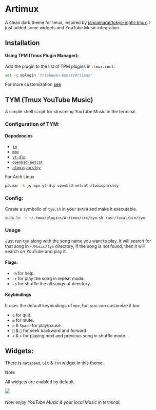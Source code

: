 # Artimux
A clean dark theme for tmux, inspired by [janoamaral/tokyo-night-tmux](https://github.com/janoamaral/tokyo-night-tmux). I just added some widgets and YouTube
Music integration.

## Installation
#### Using TPM (Tmux Plugin Manager):
Add the plugin to the list of TPM plugins in `.tmux.conf`:
```bash
set -g @plugin 'tribhuwan-kumar/Artimux'
```
For more customization [see](https://github.com/janoamaral/tokyo-night-tmux#tokyo-night-tmux)

## TYM (Tmux YouTube Music)
A simple shell script for streaming YouTube Music in the terminal.

### Configuration of TYM:
#### Depndencies
- [`jq`](https://jqlang.github.io/jq/download/)
- [`mpv`](https://mpv.io/installation/)
- [`yt-dlp`](https://github.com/yt-dlp/yt-dlp/wiki/Installation)
- [`openbsd-netcat`](https://ftp.netbsd.org/pub/pkgsrc/current/pkgsrc/net/netcat-openbsd/index.html)
- [`atomicparsley`](https://github.com/wez/atomicparsley#install)

For Arch Linux
```bash
pacman -S jq mpv yt-dlp openbsd-netcat atomicparsley
```
### Config:
Create a symbolic of `tym.sh` in your `$PATH` and make it executable.
```bash
sudo ln -s ~/.tmux/plugins/Artimux/src/tym.sh /usr/local/bin/tym
```

### Usage
Just run `tym` along with the song name you want to play, It will search for that song in `~/Music/tym` directory, If the song is not found, then
it will search on YouTube and play it.
#### Flags:
- `-h` for help.
- `-r` for play the song in repeat mode.
- `-s` for shuffle the all songs of directory.

#### Keybindings
It uses the default keybindings of `mpv`, but you can customize it too
- `q` for quit.
- `m` for mute.
- `p` & `Space` for play/pause.
- `` & `` for seek backward and forward.
- `<` & `>` for playing next and previous song in shuffle mode.

## Widgets:
There is `Netspeed`, `Git` & `TYM` widget in this theme.
> [!NOTE]
>  All widgets are enabled by default.

<img src="https://github.com/tribhuwan-kumar/Artimux/assets/118052427/5eed1f74-c7cc-4015-aa8d-563ace436b52" />


###### Now enjoy YouTube Music & your local Music in terminal.

